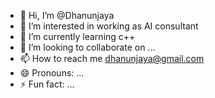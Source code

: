 - 👋 Hi, I’m @Dhanunjaya
- 👀 I’m interested in working as AI consultant
- 🌱 I’m currently learning c++
- 💞️ I’m looking to collaborate on ...
- 📫 How to reach me dhanunjaya@gmail.com
- 😄 Pronouns: ...
- ⚡ Fun fact: ...

<!---
Dhanunjaya18/Dhanunjaya18 is a ✨ special ✨ repository because its `README.md` (this file) appears on your GitHub profile.
You can click the Preview link to take a look at your changes.
--->
